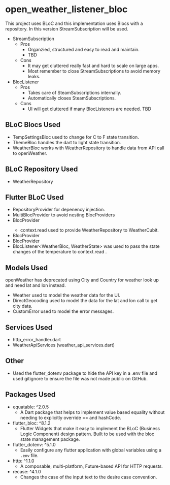 # open_weather_listener_bloc

This project uses BLoC and this implementation uses Blocs with a repository.
In this version StreamSubscription will be used.

- StreamSubscription
    - Pros
        - Organzied, structured and easy to read and maintain.
        - TBD
    - Cons
        - It may get cluttered really fast and hard to scale on large apps.
        - Most remember to close StreamSubscriptions to avoid memory leaks. 
- BlocListener
    - Pros
        - Takes care of SteamSubscriptions internally.
        - Automatically closes SteamSubscriptions.
    - Cons
        - UI will get cluttered if many BlocListeners are needed.
        TBD

## BLoC Blocs Used
- TempSettingsBloc used to change for C to F state transition.
- ThemeBloc handles the dart to light state transition.
- WeatherBloc works with WeatherRepository to handle data from API call to openWeather.

## BLoC Repository Used
- WeatherRepository

##  Flutter BLoC Used
- RepositoryProvider for depenency injection.
- MultiBlocProvider to avoid nesting BlocProviders
- BlocProvider<WeatherBloc>
    - context.read<WeatherRepository> used to provide WeatherRepository to WeatherCubit.
- BlocProvider<TempSettingsBloc>
- BlocProvider<ThemeBloc>
- BlocListener<WeatherBloc, WeatherState> was used to pass the state changes of the temperature to context.read<ThemeBloc> .

## Models Used
openWeather has deprecated using City and Country for weather look up and need lat and lon instead.
- Weather used to model the weather data for the UI.
- DirectGeocoding used to model the data for the lat and lon call to get city data.
- CustomError used to model the error messages.

## Services Used
- http_error_handler.dart
- WeatherApiServices (weather_api_services.dart)

## Other
- Used the flutter_dotenv package to hide the API key in a .env file and used gitignore to ensure the file was not made public on GitHub.

## Packages Used
- equatable: ^2.0.5
    - A Dart package that helps to implement value based equality without needing to explicitly override == and hashCode.
- flutter_bloc: ^8.1.2
    - Flutter Widgets that make it easy to implement the BLoC (Business Logic Component) design pattern. Built to be used with the bloc state management package.
- flutter_dotenv: ^5.1.0
    - Easily configure any flutter application with global variables using a `.env` file.
- http: ^1.1.0
    - A composable, multi-platform, Future-based API for HTTP requests.
- recase: ^4.1.0
    - Changes the case of the input text to the desire case convention.

